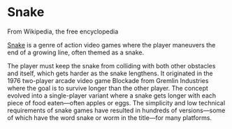 # Snake

From Wikipedia, the free encyclopedia


[Snake](https://en.wikipedia.org/wiki/Snake_(video_game_genre)) is a genre of action video games where the player maneuvers the end of a growing line, often themed as a snake.

The player must keep the snake from colliding with both other obstacles and itself, which gets harder as the snake lengthens. It originated in the 1976 two-player arcade video game Blockade from Gremlin Industries where the goal is to survive longer than the other player. The concept evolved into a single-player variant where a snake gets longer with each piece of food eaten—often apples or eggs. The simplicity and low technical requirements of snake games have resulted in hundreds of versions—some of which have the word snake or worm in the title—for many platforms.

